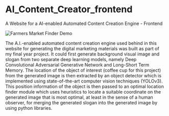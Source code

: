 # AI_Content_Creator_frontend
 A Website for a AI-enabled Automated Content Creation Engine - Frontend

![Farmers Market Finder Demo](gifs/ai_content_creator_2.gif)

The A.I.-enabled automated content creation engine used behind in this website for generating the digital marketing materials was built as part of my final year project. It could first generate background visual image and slogan from two separate deep learning models, namely Deep Convolutional Adversarial Generative Network and Long-Short Term Memory. The location of the object of interest (coffee cup for this project) from the generated image is then extracted by an object detector which is implemented using state-of-the-art computer vision techniques (YOLOv3). This position information of the object is then passed to an optimal location finder module which uses heuristics to locate a suitable coordinate on the generated image that is most optimal, at least in the sense of a human observer, for merging the generated slogan into the generated image by using python libraries.
